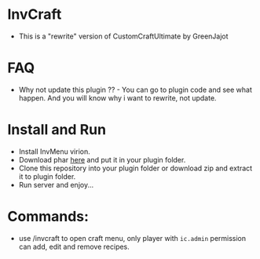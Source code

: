 # InvCraft
* This is a "rewrite" version of CustomCraftUltimate by GreenJajot
# FAQ
* Why not update this plugin ?? - You can go to plugin code and see what happen. And you will know why i want to rewrite, not update.
# Install and Run
* Install InvMenu virion.
* Download phar [here](https://github.com/NgLamVN/InvCraft/releases) and put it in your plugin folder.
* Clone this repository into your plugin folder or download zip and extract it to plugin folder.
* Run server and enjoy...
# Commands:
* use /invcraft to open craft menu, only player with `ic.admin` permission can add, edit and remove recipes.
